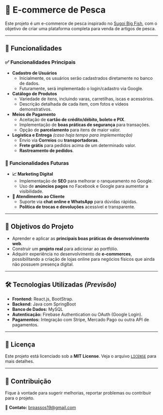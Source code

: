 # 🎣 E-commerce de Pesca  

Este projeto é um e-commerce de pesca inspirado no [Sugoi Big Fish](https://www.sugoibigfish.com.br/), com o objetivo de criar uma plataforma completa para venda de artigos de pesca.  

---

## 📌 **Funcionalidades**  

### ✅ **Funcionalidades Principais**  
- **Cadastro de Usuários**  
  - Inicialmente, os usuários serão cadastrados diretamente no banco de dados.  
  - Futuramente, será implementado o login/cadastro via Google.  
- **Catálogo de Produtos**  
  - Variedade de itens, incluindo varas, carretilhas, iscas e acessórios.  
  - Descrição detalhada de cada item, com fotos e vídeos demonstrativos.  
- **Meios de Pagamento**  
  - Aceitação de **cartão de crédito/débito, boleto e PIX**.  
  - Implementação de **boas práticas de segurança** para transações.  
  - Opção de **parcelamento** para itens de maior valor.  
- **Logística e Entrega** *(caso haja tempo para implementação)*  
  - Envio via **Correios** ou **transportadoras**.  
  - **Frete grátis** para pedidos acima de um determinado valor.  
  - **Rastreamento de pedidos**.  

### 🚀 **Funcionalidades Futuras**  
- **📈 Marketing Digital**  
  - Implementação de **SEO** para melhorar o ranqueamento no Google.  
  - Uso de **anúncios pagos** no Facebook e Google para aumentar a visibilidade.  
- **💬 Atendimento ao Cliente**  
  - Suporte via **chat online e WhatsApp** para dúvidas rápidas.  
  - **Política de trocas e devoluções** acessível e transparente.  

---

## 🎯 **Objetivos do Projeto**  
- Aprender e aplicar as **principais boas práticas de desenvolvimento web**.  
- Construir um **projeto real** para adicionar ao portfólio.  
- Adquirir experiência no desenvolvimento de **e-commerces**, possibilitando a criação de lojas online para negócios físicos que ainda não possuem presença digital.  

---

## 🛠️ **Tecnologias Utilizadas** *(Previsão)*  
- **Frontend:** React.js, BootStrap.  
- **Backend:** Java com SpringBoot
- **Banco de Dados:** MySQL
- **Autenticação:** Firebase Authentication ou OAuth (Google Login).  
- **Pagamentos:** Integração com Stripe, Mercado Pago ou outra API de pagamentos.  

---

## 📜 **Licença**  
Este projeto está licenciado sob a **MIT License**. Veja o arquivo [`LICENSE`](LICENSE) para mais detalhes.  

---

## 🤝 **Contribuição**  
Fique à vontade para sugerir melhorias, reportar problemas ou contribuir para o projeto.  

📩 **Contato:** brpassos19@gmail.com

